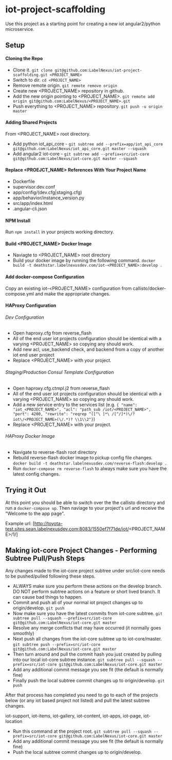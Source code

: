 # iot-project-scaffolding

Use this project as a starting point for creating a new iot angular2/python microservice.

## Setup

#### Cloning the Repo

* Clone it.  `git clone git@github.com:LabelNexus/iot-project-scaffolding.git <PROJECT_NAME>`
* Switch to dir.  `cd <PROJECT_NAME>`
* Remove remote origin. `git remote remove origin`
* Create new <PROJECT_NAME> repository in github.
* Add the new origin pointing to <PROJECT_NAME>.  `git remote add origin git@github.com:LabelNexus/<PROJECT_NAME>.git`
* Push everything to <PROJECT_NAME> repository.  `git push -u origin master`

#### Adding Shared Projects

From <PROJECT_NAME> root directory.

* Add python iot_api_core - `git subtree add --prefix=app/iot_api_core git@github.com:LabelNexus/iot_api_core.git master --squash`
* Add angular2 iot-core - `git subtree add --prefix=src/iot-core git@github.com:LabelNexus/iot-core.git master --squash`

#### Replace <PROEJCT_NAME> References With Your Project Name

* Dockerfile
* supervisor.dev.conf
* app/config/(dev.cfg|staging.cfg)
* app/behavior/instance_version.py
* src/app/index.html
* .angular-cli.json

#### NPM Install

Run `npm install` in your projects working directory.

#### Build <PROJECT_NAME> Docker Image

* Naviagte to <PROJECT_NAME> root directory
* Build your docker image by running the following command. `docker build -t deathstar.labelnexusdev.com/iot-<PROJECT_NAME>:develop .`

#### Add docker-compose Configuration

Copy an existing iot-<PROJECT_NAME> configuration from callisto/docker-compose.yml and make the appropriate changes.

#### HAProxy Configuration

###### Dev Configuration

* Open haproxy.cfg from reverse_flash
* All of the end user iot projects configuration should be identical with a varying <PROJECT_NAME> so copying any should work.
* Add new acl, use_backend check, and backend from a copy of another iot end user project
* Replace <PROJECT_NAME> with your project.

###### Staging/Production Consul Template Configuration

* Open haproxy.cfg.ctmpl.j2 from reverse_flash
* All of the end user iot projects configuration should be identical with a varying <PROJECT_NAME> so copying any should work.
* Add a new service entry to the services list (e.g.
	`{ "name": "iot_<PROJECT_NAME>", "acl": "path_sub /iot/<PROJECT_NAME>", "port": 4200, "rewrite": "reqrep ^([^\ ]*\ /[^/]*)\/?iot\/<PROJECT_NAME>(\/.*)? \\1\\2"}`)
* Replace <PROJECT_NAME> with your project.

###### HAProxy Docker Image

* Navigate to reverse-flash root directory
* Rebuild reverse-flash docker image to pickup config file changes. `docker build -t deathstar.labelnexusdev.com/reverse-flash:develop .`
* Run `docker-compose rm reverse-flash` to always make sure you have the latest config changes.

## Trying it Out

At this point you should be able to switch over the the callisto directory and run a `docker-compose up`.  Then naviage to your project's url and receive the
"Welcome to the app page".

Example url: [http://toyota-test.sites.sean.labelnexusdev.com:8083/1550ef7f71de/iot/<PROJECT_NAME>/1/]

## Making iot-core Project Changes - Performing Subtree Pull/Push Steps

Any changes made to the iot-core project subtree under src/iot-core needs to be pushed/pulled following these steps.

* ALWAYS make sure you perform these actions on the develop branch. DO NOT perform subtree actions on a feature or short lived branch. It can cause bad things
to happen.
* Commit and push all of your normal iot project changes up to origin/develop. `git push`
* Now make sure you have the latest commits from iot-core subtree. `git subtree pull --squash --prefix=src/iot-core
git@github.com:LabelNexus/iot-core.git master`
* Resolve any merge conflicts that may have occurred (it normally goes smoothly)
* Next push all changes from the iot-core subtree up to iot-core/master. `git subtree push --prefix=src/iot-core
git@github.com:LabelNexus/iot-core.git master`
* Then turn around and pull the commit hash you just created by pulling into our local iot-core subtree instance. `git subtree pull --squash --prefix=src/iot-core
git@github.com:LabelNexus/iot-core.git master`
* Add any additional commit message you see fit (the default is normally fine)
* Finally push the local subtree commit changes up to origin/develop. `git push`

After that process has completed you need to go to each of the projects below (or any iot based project not listed) and pull the latest subtree changes.

iot-support, iot-items, iot-gallery, iot-content, iot-apps, iot-page, iot-location

* Run this command at the project root. `git subtree pull --squash --prefix=src/iot-core git@github.com:LabelNexus/iot-core.git master`
* Add any additional commit message you see fit (the default is normally fine)
* Push the local subtree commit changes up to origin/develop.

